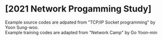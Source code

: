 # [2021 Network Progamming Study]
Example source codes are adpated from "TCP/IP Socket programming" by Yoon Sung-woo.   
Example training codes are adapted from "Network Camp" by Go Yoon-min   

